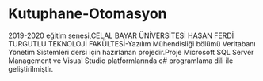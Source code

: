 # Kutuphane-Otomasyon
2019-2020 eğitim senesi,CELAL BAYAR ÜNİVERSİTESİ HASAN FERDİ TURGUTLU TEKNOLOJİ FAKÜLTESİ-Yazılım Mühendisliği bölümü Veritabanı Yönetim Sistemleri dersi için hazırlanan projedir.Proje Microsoft SQL Server Management ve Visual Studio platformlarında c# programlama dili ile geliştirilmiştir.
